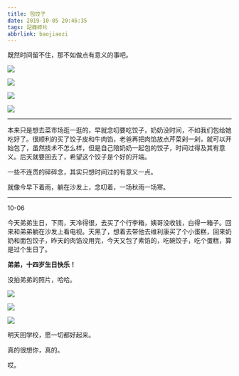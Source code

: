 ```yaml
---
title: 包饺子
date: 2019-10-05 20:46:35
tags: 記錄碎片
abbrlink: baojiaozi
---
```




既然时间留不住，那不如做点有意义的事吧。

![](https://f7ionsy-1251389397.file.myqcloud.com/image/%E5%8C%85%E9%A5%BA%E5%AD%90/2B7B2185C1EFBDD75CDA106E27B34C4A.JPG)

![](https://f7ionsy-1251389397.file.myqcloud.com/image/%E5%8C%85%E9%A5%BA%E5%AD%90/B2258B46FABF0BAA5FB24B08CD1BF832.JPG)

![](https://f7ionsy-1251389397.file.myqcloud.com/image/%E5%8C%85%E9%A5%BA%E5%AD%90/08C37E7A1901E121005C937E6240CCA0.JPG)

![](https://f7ionsy-1251389397.file.myqcloud.com/image/%E5%8C%85%E9%A5%BA%E5%AD%90/C751691347DB929B8318C41C58D0C245.JPG)

------

本来只是想去菜市场逛一逛的，早就念叨要吃饺子，奶奶没时间，不如我们包给她吃好了。很顺利的买了饺子皮和牛肉馅，老爸再把肉馅放点芹菜剁一剁，就可以开始包了，虽然技术不怎么样，但是自己陪奶奶一起包的饺子，时间过得及其有意义。后天就要回去了，希望这个饺子是个好的开端。

一些不连贯的碎碎念，其实只想时间过的有意义一点。

就像今早下着雨，躺在沙发上，念叨着，一场秋雨一场寒。

------

10-06

今天弟弟生日，下雨，天冷得很，去买了个行李箱，姨哥没收钱，白得一箱子。回来和弟弟躺在沙发上看电视。天黑了，想着去带他去维利康买了个小蛋糕，回来奶奶和面包饺子，昨天的肉馅没用完，今天又包了素馅的，吃碗饺子，吃个蛋糕，算是过个生日了。

**弟弟，十四岁生日快乐！**

没拍弟弟的照片，哈哈。

![](https://f7ionsy-1251389397.file.myqcloud.com/image/%E5%8C%85%E9%A5%BA%E5%AD%90/BA2D1FD7362BD7B3A05EE663DA800F33.JPG)

![](https://f7ionsy-1251389397.file.myqcloud.com/image/%E5%8C%85%E9%A5%BA%E5%AD%90/55C4D5E120FE8E6565F34AD6BB4549B7.JPG)

![](https://f7ionsy-1251389397.file.myqcloud.com/image/%E5%8C%85%E9%A5%BA%E5%AD%90/5611318C34D30AC2BFDD54C82DFC9A6B.JPG)





明天回学校，愿一切都好起来。

真的很想你，真的。

哎。